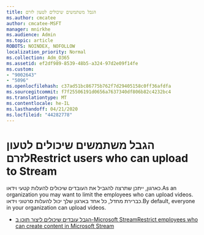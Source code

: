 ```yaml
---
title: הגבל משתמשים שיכולים לטעון לזרם
ms.author: cmcatee
author: cmcatee-MSFT
manager: mnirkhe
ms.audience: Admin
ms.topic: article
ROBOTS: NOINDEX, NOFOLLOW
localization_priority: Normal
ms.collection: Adm_O365
ms.assetid: ef2df989-8539-48b5-a324-97d2e09f14fe
ms.custom:
- "9002643"
- "5096"
ms.openlocfilehash: c37ad51bc86775b762f7d29405158c0ff36afdfa
ms.sourcegitcommit: f7f25506191d0656a7637340df806b82c4232bc4
ms.translationtype: MT
ms.contentlocale: he-IL
ms.lasthandoff: 04/21/2020
ms.locfileid: "44282778"
---
```

# <a name="restrict-users-who-can-upload-to-stream"></a><span data-ttu-id="b8e5d-102">הגבל משתמשים שיכולים לטעון לזרם</span><span class="sxs-lookup"><span data-stu-id="b8e5d-102">Restrict users who can upload to Stream</span></span>

<span data-ttu-id="b8e5d-103">כארגון, ייתכן שתרצה להגביל את העובדים שיכולים להעלות קטעי וידאו.</span><span class="sxs-lookup"><span data-stu-id="b8e5d-103">As an organization you may want to limit the employees who can upload videos.</span></span> <span data-ttu-id="b8e5d-104">כברירת מחדל, כל אחד בארגון שלך יכול להעלות סרטוני וידאו.</span><span class="sxs-lookup"><span data-stu-id="b8e5d-104">By default, everyone in your organization can upload videos.</span></span>

- [<span data-ttu-id="b8e5d-105">הגבל עובדים שיכולים ליצור תוכן ב-Microsoft Stream</span><span class="sxs-lookup"><span data-stu-id="b8e5d-105">Restrict employees who can create content in Microsoft Stream</span></span>](https://docs.microsoft.com/stream/restrict-uploaders)
